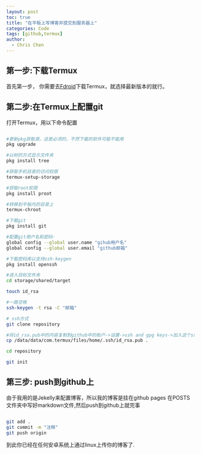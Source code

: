 ```yaml
---
layout: post
toc: true
title: "在平板上写博客并提交到服务器上"
categories: Code
tags: [github,termux]
author:
  - Chris Chen
---
```




## 第一步:下载Termux

首先第一步， 你需要去[Fdroid](https://f-droid.org/packages/com.termux/)下载Termux，就选择最新版本的就行。

## 第二步:在Termux上配置git

打开Termux，用以下命令配置

```bash

#更新pkg获取源，这是必须的，不然下载的软件可能不能用
pkg upgrade

#以树的方式显示文件夹
pkg install tree

#获取手机目录的访问权限
termux-setup-storage

#获取root权限
pkg install proot

#转移到平板内的目录上
termux-chroot

#下载git
pkg install git

#配置git用户名和密码·
global config --global user.name "gihub用户名"
global config --global user.email "github邮箱"

#下载密码库以支持ssh-keygen
pkg install openssh

#进入目标文件夹
cd storage/shared/target

touch id_rsa

#一路空格
ssh-keygen -t rsa -C "邮箱"

# ssh方式
git clone repository

#将id_rsa.pub中的内容复制到github中的账户->设置->ssh and gpg keys->加入这个ssh key，内容就是pub中的内容，标题随便取
cp /data/data/com.termux/files/home/.ssh/id_rsa.pub .

cd repository

git init 


```

## 第三步: push到github上

由于我用的是Jekelly来配置博客，所以我的博客是挂在github pages
在POSTS文件夹中写好markdown文件,然后push到github上就完事

```bash

git add .
git commit -m "注释"
git push origin


```

到此你已经在任何安卓系统上通过linux上传你的博客了.